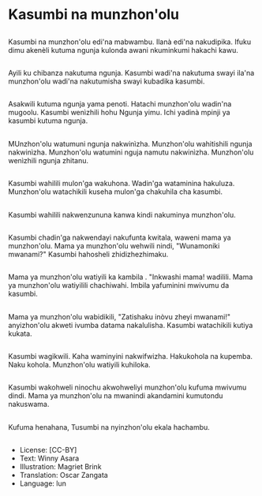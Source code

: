 # Kasumbi na munzhon'olu

##
Kasumbi na munzhon'olu edi'na mabwambu. Ilanà edi'na nakudipika. Ifuku dimu akenèli kutuma ngunja kulonda awani nkuminkumi hakachi kawu.

##
Ayili ku chibanza nakutuma ngunja. Kasumbi wadi'na nakutuma swayi ila'na munzhon'olu wadi'na nakutumisha swayi kubadika kasumbi.

##
Asakwili kutuma ngunja yama penoti. Hatachi munzhon'olu wadin'na mugoolu. Kasumbi wenìzhili hohu Ngunja yimu. Ichi yadinà mpinji ya kasumbi kutuma ngunja.

##
MUnzhon'olu watumuni ngunja nakwinìzha. Munzhon'olu wahitishili ngunja nakwinìzha. Munzhon'olu watumini nguja namutu nakwinìzha. Munzhon'olu wenìzhili ngunja zhitanu.

##
Kasumbi wahilili mulon'ga wakuhona. Wadin'ga wataminina hakuluza. Munzhon'olu watachikili kuseha mulon'ga chakuhila cha kasumbi.

##
Kasumbi wahilili nakwenzununa kanwa kindi nakuminya munzhon'olu.

##
Kasumbi chadin'ga nakwendayi nakufunta kwitala, waweni mama ya munzhon'olu. Mama ya munzhon'olu wehwili nindi, "Wunamoniki mwanami?" Kasumbi hahosheli zhidizhezhimaku.

##
Mama ya munzhon'olu watiyili ka kambila . "Inkwashi mama! wadilili. Mama ya munzhon'olu watiyilili chachiwahi. Imbila yafuminini mwivumu da kasumbi.

##
Mama ya munzhon'olu wabidikili, "Zatishaku inòvu zheyi mwanami!" anyizhon'olu akweti ivumba datama nakalulisha. Kasumbi watachikili kutiya kukata.

##
Kasumbi wagikwili. Kaha waminyini nakwifwizha. Hakukohola na kupemba. Naku kohola. Munzhon'olu watiyili kuhiloka.

##
Kasumbi wakohweli ninochu akwohweliyi munzhon'olu kufuma mwivumu dindi. Mama ya munzhon'olu na mwanindi akandamini kumutondu nakuswama.

##
Kufuma henahana, Tusumbi na nyinzhon'olu ekala hachambu.

##
* License: [CC-BY]
* Text: Winny Asara
* Illustration: Magriet Brink
* Translation: Oscar Zangata
* Language: lun

